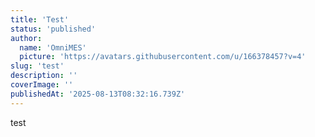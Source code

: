 ```yaml
---
title: 'Test'
status: 'published'
author:
  name: 'OmniMES'
  picture: 'https://avatars.githubusercontent.com/u/166378457?v=4'
slug: 'test'
description: ''
coverImage: ''
publishedAt: '2025-08-13T08:32:16.739Z'
---
```


test